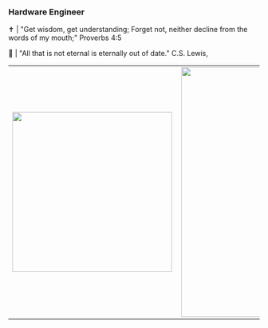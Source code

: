 ### Hardware Engineer 
✝️ | "Get wisdom, get understanding;
     Forget not, neither decline from the words of my mouth;" Proverbs 4:5

💾 | "All that is not eternal is eternally out of date." C.S. Lewis,

<center>
<table>
  <tr>
      <td><img width="320px" align="left" src="https://github-readme-stats.vercel.app/api/top-langs/?username=minelli31&hide=html,css,tex,eagle&layout=compact&theme=prussian&langs_count=10&show_icons=true" /></td>
      <td><img width="500px" align="left" src="https://github-readme-stats.vercel.app/api?username=minelli31&theme=prussian&show_icons=true" /></td>
  </tr> 
</table>
</center>

<!--
**minelli31/minelli31** is a ✨ _special_ ✨ repository because its `README.md` (this file) appears on your GitHub profile.

Here are some ideas to get you started:

- 🔭 I’m currently working on ...
- 🌱 I’m currently learning ...
- 👯 I’m looking to collaborate on ...
- 🤔 I’m looking for help with ...
- 💬 Ask me about ...
- 📫 How to reach me: ...
- 😄 Pronouns: ...
- ⚡ Fun fact: ...
-->

